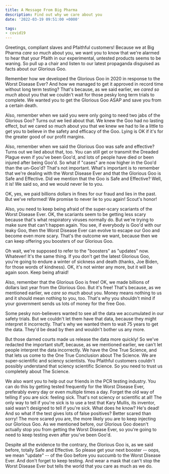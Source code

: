 ```yaml
---
title: A Message From Big Pharma
description: Find out why we care about you
date: '2022-03-19 09:51:00 +0000'

tags:
- covid19
---
```


Greetings, compliant slaves and Pfaithful customers!  Because we at Big Pharma
*care so much* about you, we want you to know that we're alarmed to hear that your
Pfaith in our experimental, untested products seems to be waning.  So pull
up a chair and listen to our latest propaganda disguised as facts about our
Glorious Goo.

<!--more-->

Remember how we developed the Glorious Goo in 2020 in response to the Worst
Disease Ever?  And how we managed to get it approved in record time without
long term testing?  That's because, as we said earlier, we *cared so much*
about you that we couldn't wait for those pesky long term trials to
complete.  We wanted you to get the Glorious Goo ASAP and save you from
a certain death.

Also, remember when we said you were only going to need two jabs of the Glorious
Goo?  Turns out we lied about that.  We knew the Goo had no lasting effect,
but we cared so much about you that we knew we had to lie a little to get
you to believe in the safety and efficacy of the Goo.  Lying is OK if it's
for the greater good of our profit margins.

Also, remember when we said the Glorious Goo was safe and effective?
Turns out we lied about that, too.  You can still get or transmit the
Dreaded Plague even if you've been Goo'd, and lots of people have died
or been injured after being Goo'd.  So what if "cases" are now higher
in the Goo'd than the un-Goo'd?  That's not important.  What's
important is to remember that we're dealing with the Worst Disease Ever and
that the Glorious Goo is Safe and Effective.  Did we mention that the
Goo is Safe and Effective?  Well, it is!  We said so, and we would
never lie to you.

OK, yes, we paid billions dollars in fines for our
fraud and lies in the past.  But we've reformed!  We
promise to never lie to you again!  Scout's honor!

Also, you need to keep being afraid of the super-scary scariants of
the Worst Disease Ever.  OK, the scariants seem to be getting less scary
because that's what respiratory viruses normally do.  But we're trying
to make sure that can't happen again.  You see, if everybody is Goo'd
with our leaky Goo, then the Worst Disease Ever can evolve to escape
our Goo and become even more scary.  That's the outcome we want, because
then we can keep offering you boosters of our Glorious Goo.

Oh wait, we're supposed to refer to the "boosters" as "updates" now.
Whatever!  It's the same thing.  If you don't get the latest Glorious
Goo, you're going to endure a winter of sickness and death (thanks,
Joe Biden, for those words of kindness).  OK, it's not winter any
more, but it will be again soon.  Keep being afraid!

Also, remember that the Glorious Goo is free!  OK, we made billions of
dollars last year from the Glorious Goo.  But it's free!  That's
because, as we mentioned earlier, we *care so much* about you.  Money
means nothing to us and it should mean nothing to you, too.  That's
why you shouldn't mind if your government sends us lots of money
for the free Goo.

Some pesky non-believers wanted to see all the data we accumulated in our
safety trials.  But we couldn't let them have that data, because they might
interpret it incorrectly.  That's why we wanted them to wait 75 years
to get the data.  They'd be dead by then and wouldn't bother us any more.

But those darned courts made us release the data more quickly!  So we've
redacted the important stuff, because, as we mentioned earlier, we can't
let people interpret the data incorrectly.  We have the One True Science,
and that lets us come to the One True Conclusion about The Science.  We
are super-scientific and sciency scientists.  You Pfaithful customers
couldn't possibly understand that sciency scientific Science.  So you need
to trust us completely about The Science.

We also want you to help out our friends in the PCR testing industry.
You can do this by getting tested frequently for the Worst Disease
Ever, preferably every day or even multiple times a day. Forget the
old way of telling if you are sick: feeling sick.  That's not sciency
or scientific at all!  The only way to tell if you're sick is to use a
test that Kary Mullis, its inventor, said wasn't designed to tell if
you're sick.  What does he know?  He's dead!  And so what if the test
gives lots of false positives?  Better scared than sorry!  The more
scared you are, the more likely you are to keep injecting our Glorious Goo.
As we mentioned before, our Glorious Goo doesn't actually stop you
from getting the Worst Disease Ever, so you're going to need to keep
testing even after you've been Goo'd.

Despite all the evidence to the contrary, the Glorious Goo is, as we
said before, totally Safe and Effective.  So please get your next
booster -- oops, we mean "update" -- of the Goo before you succumb to
the Worst Disease Ever.  And don't forget to keep testing.  And wear a
mask that can't stop the Worst Disease Ever but tells the world that
you care as much as we do.
